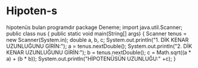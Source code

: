# Hipoten-s
hipotenüs bulan programdır
package Deneme;
import java.util.Scanner;
public class nus {
    public static void main(String[] args) {
        Scanner tenus = new Scanner(System.in);
        double a, b, c;
        System.out.println("1. DİK KENAR UZUNLUĞUNU GİRİN:");
        a = tenus.nextDouble();
        System.out.println("2. DİK KENAR UZUNLUĞUNU GİRİN:");
        b = tenus.nextDouble();
        c = Math.sqrt((a * a) + (b * b));
        System.out.println("HİPOTENÜSÜN UZUNLUĞU:" +c);
    }
